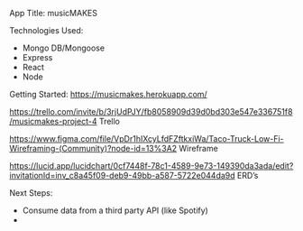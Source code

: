 App Title: musicMAKES

Technologies Used:
* Mongo DB/Mongoose
* Express
* React
* Node

Getting Started:
https://musicmakes.herokuapp.com/

https://trello.com/invite/b/3rjUdPJY/fb8058909d39d0bd303e547e336751f8/musicmakes-project-4 Trello

https://www.figma.com/file/VpDr1hIXcyLfdFZftkxiWa/Taco-Truck-Low-Fi-Wireframing-(Community)?node-id=13%3A2 Wireframe

https://lucid.app/lucidchart/0cf7448f-78c1-4589-9e73-149390da3ada/edit?invitationId=inv_c8a45f09-deb9-49bb-a587-5722e044da9d ERD’s

Next Steps:
* Consume data from a third party API (like Spotify)
* 
